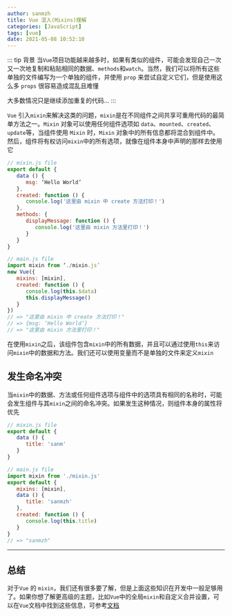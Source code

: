 ```yaml
---
author: sanmzh
title: Vue 混入(Mixins)理解
categories: [JavaScript]
tags: [vue]
date: 2021-05-08 10:52:10
---
```


<Boxx changeTime="30000"/>

::: tip 背景
当`Vue`项目功能越来越多时，如果有类似的组件，可能会发现自己一次又一次地复制和粘贴相同的数据、`methods`和`watch`。当然，我们可以将所有这些单独的文件编写为一个单独的组件，并使用 `prop` 来尝试自定义它们，但是使用这么多 `props` 很容易造成混乱且难懂

大多数情况只是继续添加重复的代码...
:::

`Vue` 引入`mixin`来解决这类的问题，`mixin`是在不同组件之间共享可重用代码的最简单方法之一。`Mixin` 对象可以使用任何组件选项如 `data`、`mounted`、`created`、`update`等，当组件使用 `Mixin` 时，`Mixin` 对象中的所有信息都将混合到组件中。然后，组件将有权访问`mixin`中的所有选项，就像在组件本身中声明的那样去使用它

```js
// mixin.js file
export default {
   data () {
      msg: ‘Hello World’
   },
   created: function () {
      console.log('这里由 mixin 中 create 方法打印！')
   },
   methods: {
      displayMessage: function () {
         console.log('这里由 mixin 方法里打印！')
      }
   }
}

// main.js file
import mixin from ‘./mixin.js’
new Vue({
   mixins: [mixin],
   created: function () {
      console.log(this.$data)
      this.displayMessage()
   }
})
// => "这里由 mixin 中 create 方法打印！"
// => {msg: ‘Hello World’}
// => "这里由 mixin 方法里打印！"
```
在使用`mixin`之后，该组件包含`mixin`中的所有数据，并且可以通过使用`this`来访问`mixin`中的数据和方法。我们还可以使用变量而不是单独的文件来定义`mixin`

## 发生命名冲突
当`mixin`中的数据、方法或任何组件选项与组件中的选项具有相同的名称时，可能会发生组件与其`mixin`之间的命名冲突。如果发生这种情况，则组件本身的属性将优先
```js
// mixin.js file
export default {
   data () {
      title: 'sanm'
   }
}

// main.js file
import mixin from './mixin.js'
export default {
   mixins: [mixin],
   data () {
      title: 'sanmzh'
   },
   created: function () {
      console.log(this.title)
   }
}
// => "sanmzh"
```

----

## 总结
对于`Vue` 的 `mixin`，我们还有很多要了解，但是上面这些知识在开发中一般足够用了。如果你想了解更高级的主题，比如`Vue`中的全局`mixin`和自定义合并设置，可以在`Vue`文档中找到这些信息，可参考[文档](https://cn.vuejs.org/v2/guide/mixins.html)